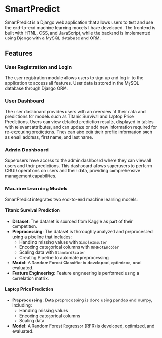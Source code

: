 # SmartPredict

SmartPredict is a Django web application that allows users to test and use the end-to-end machine learning models I have developed. The frontend is built with HTML, CSS, and JavaScript, while the backend is implemented using Django with a MySQL database and ORM.

## Features

### User Registration and Login
The user registration module allows users to sign up and log in to the application to access all features. User data is stored in the MySQL database through Django ORM.

### User Dashboard
The user dashboard provides users with an overview of their data and predictions for models such as Titanic Survival and Laptop Price Predictions. Users can view detailed prediction results, displayed in tables with relevant attributes, and can update or add new information required for re-executing predictions. They can also edit their profile information such as email address, first name, and last name.

### Admin Dashboard
Superusers have access to the admin dashboard where they can view all users and their predictions. This dashboard allows superusers to perform CRUD operations on users and their data, providing comprehensive management capabilities.

### Machine Learning Models
SmartPredict integrates two end-to-end machine learning models:

#### Titanic Survival Prediction
- **Dataset**: The dataset is sourced from Kaggle as part of their competition.
- **Preprocessing**: The dataset is thoroughly analyzed and preprocessed using a pipeline that includes:
  - Handling missing values with `SimpleImputer`
  - Encoding categorical columns with `OneHotEncoder`
  - Scaling data with `StandardScaler`
  - Creating Pipeline to automate preprocessing
- **Model**: A Random Forest Classifier is developed, optimized, and evaluated.
- **Feature Engineering**: Feature engineering is performed using a correlation matrix.

#### Laptop Price Prediction
- **Preprocessing**: Data preprocessing is done using pandas and numpy, including:
  - Handling missing values
  - Encoding categorical columns
  - Scaling data
- **Model**: A Random Forest Regressor (RFR) is developed, optimized, and evaluated.
